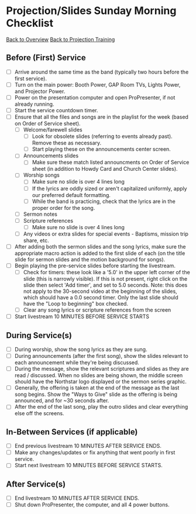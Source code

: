 # Projection/Slides Sunday Morning Checklist

[Back to Overview](../README.md)
[Back to Projection Training](../projection.md)

## Before (First) Service

-   [ ] Arrive around the same time as the band (typically two hours before the first service).
-   [ ] Turn on the main power: Booth Power, GAP Room TVs, Lights Power, and Projector Power.
-   [ ] Power on the presentation computer and open ProPresenter, if not already running.
-   [ ] Start the service countdown timer.
-   [ ] Ensure that all the files and songs are in the playlist for the week (based on Order of Service sheet).
    -   [ ] Welcome/farewell slides
        -   [ ] Look for obsolete slides (referring to events already past). Remove these as necessary.
        -   [ ] Start playing these on the announcements center screen.
    -   [ ] Announcements slides
        -   [ ] Make sure these match listed announcments on Order of Service sheet (in addition to Howdy Card and Church Center slides).
    -   [ ] Worship songs
        -   [ ] Make sure no slide is over 4 lines long
        -   [ ] If the lyrics are oddly sized or aren't capitalized uniformly, apply our preferred default formatting.
        -   [ ] While the band is practicing, check that the lyrics are in the proper order for the song.
    -   [ ] Sermon notes
    -   [ ] Scripture references
        -   [ ] Make sure no slide is over 4 lines long
    -   [ ] Any videos or extra slides for special events - Baptisms, mission trip share, etc.
-   [ ] After adding both the sermon slides and the song lyrics, make sure the appropriate macro action is added to the first slide of each (on the title slide for sermon slides and the motion background for songs).
-   [ ] Begin playing the pre-service slides before starting the livestream.
    -   [ ] Check for timers: these look like a '5.0' in the upper left corner of the slide (this is narrowly visible). If this is not present, right click on the slide then select 'Add timer', and set to 5.0 seconds. Note: this does not apply to the 30-second video at the beginning of the slides, which should have a 0.0 second timer. Only the last slide should have the "Loop to beginning" box checked.
    -   [ ] Clear any song lyrics or scripture references from the screen
-   [ ] Start livestream 10 MINUTES BEFORE SERVICE STARTS

## During Service(s)

-   [ ] During worship, show the song lyrics as they are sung.
-   [ ] During announcements (after the first song), show the slides relevant to each announcement while they're being discussed.
-   [ ] During the message, show the relevant scriptures and slides as they are read / discussed. When no slides are being shown, the middle screen should have the Northstar logo displayed or the sermon series graphic.
-   [ ] Generally, the offering is taken at the end of the message as the last song begins. Show the "Ways to Give" slide as the offering is being announced, and for ~30 seconds after.
-   [ ] After the end of the last song, play the outro slides and clear everything else off the screens.

## In-Between Services (if applicable)

-   [ ] End previous livestream 10 MINUTES AFTER SERVICE ENDS.
-   [ ] Make any changes/updates or fix anything that went poorly in first service.
-   [ ] Start next livestream 10 MINUTES BEFORE SERVICE STARTS.

## After Service(s)

-   [ ] End livestream 10 MINUTES AFTER SERVICE ENDS.
-   [ ] Shut down ProPresenter, the computer, and all 4 power buttons.
